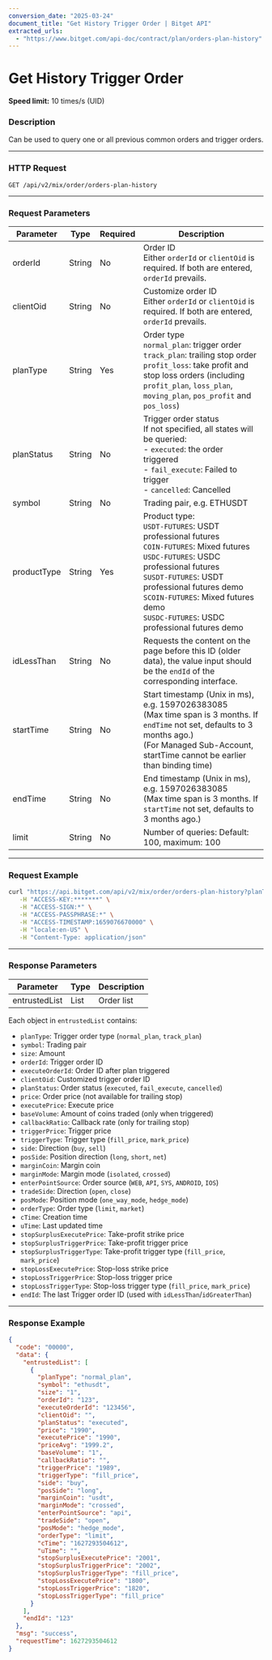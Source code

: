 ```yaml
---
conversion_date: "2025-03-24"
document_title: "Get History Trigger Order | Bitget API"
extracted_urls:
  - "https://www.bitget.com/api-doc/contract/plan/orders-plan-history"
---
```


# Get History Trigger Order

**Speed limit:** 10 times/s (UID)

### Description

Can be used to query one or all previous common orders and trigger orders.

---

### HTTP Request

```
GET /api/v2/mix/order/orders-plan-history
```

---

### Request Parameters

| Parameter     | Type   | Required | Description |
|---------------|--------|----------|-------------|
| orderId       | String | No       | Order ID<br>Either `orderId` or `clientOid` is required. If both are entered, `orderId` prevails. |
| clientOid     | String | No       | Customize order ID<br>Either `orderId` or `clientOid` is required. If both are entered, `orderId` prevails. |
| planType      | String | Yes      | Order type<br>`normal_plan`: trigger order<br>`track_plan`: trailing stop order<br>`profit_loss`: take profit and stop loss orders (including `profit_plan`, `loss_plan`, `moving_plan`, `pos_profit` and `pos_loss`) |
| planStatus    | String | No       | Trigger order status<br>If not specified, all states will be queried:<br>- `executed`: the order triggered<br>- `fail_execute`: Failed to trigger<br>- `cancelled`: Cancelled |
| symbol        | String | No       | Trading pair, e.g. ETHUSDT |
| productType   | String | Yes      | Product type:<br>`USDT-FUTURES`: USDT professional futures<br>`COIN-FUTURES`: Mixed futures<br>`USDC-FUTURES`: USDC professional futures<br>`SUSDT-FUTURES`: USDT professional futures demo<br>`SCOIN-FUTURES`: Mixed futures demo<br>`SUSDC-FUTURES`: USDC professional futures demo |
| idLessThan    | String | No       | Requests the content on the page before this ID (older data), the value input should be the `endId` of the corresponding interface. |
| startTime     | String | No       | Start timestamp (Unix in ms), e.g. 1597026383085<br>(Max time span is 3 months. If `endTime` not set, defaults to 3 months ago.)<br>(For Managed Sub-Account, startTime cannot be earlier than binding time) |
| endTime       | String | No       | End timestamp (Unix in ms), e.g. 1597026383085<br>(Max time span is 3 months. If `startTime` not set, defaults to 3 months ago.) |
| limit         | String | No       | Number of queries: Default: 100, maximum: 100 |

---

### Request Example

```bash
curl "https://api.bitget.com/api/v2/mix/order/orders-plan-history?planType=normal_plan&symbol=ETHUSDT&productType=usdt-futures" \
   -H "ACCESS-KEY:*******" \
   -H "ACCESS-SIGN:*" \
   -H "ACCESS-PASSPHRASE:*" \
   -H "ACCESS-TIMESTAMP:1659076670000" \
   -H "locale:en-US" \
   -H "Content-Type: application/json"
```

---

### Response Parameters

| Parameter      | Type         | Description |
|----------------|--------------|-------------|
| entrustedList  | List<String> | Order list |

Each object in `entrustedList` contains:
- `planType`: Trigger order type (`normal_plan`, `track_plan`)
- `symbol`: Trading pair
- `size`: Amount
- `orderId`: Trigger order ID
- `executeOrderId`: Order ID after plan triggered
- `clientOid`: Customized trigger order ID
- `planStatus`: Order status (`executed`, `fail_execute`, `cancelled`)
- `price`: Order price (not available for trailing stop)
- `executePrice`: Execute price
- `baseVolume`: Amount of coins traded (only when triggered)
- `callbackRatio`: Callback rate (only for trailing stop)
- `triggerPrice`: Trigger price
- `triggerType`: Trigger type (`fill_price`, `mark_price`)
- `side`: Direction (`buy`, `sell`)
- `posSide`: Position direction (`long`, `short`, `net`)
- `marginCoin`: Margin coin
- `marginMode`: Margin mode (`isolated`, `crossed`)
- `enterPointSource`: Order source (`WEB`, `API`, `SYS`, `ANDROID`, `IOS`)
- `tradeSide`: Direction (`open`, `close`)
- `posMode`: Position mode (`one_way_mode`, `hedge_mode`)
- `orderType`: Order type (`limit`, `market`)
- `cTime`: Creation time
- `uTime`: Last updated time
- `stopSurplusExecutePrice`: Take-profit strike price
- `stopSurplusTriggerPrice`: Take-profit trigger price
- `stopSurplusTriggerType`: Take-profit trigger type (`fill_price`, `mark_price`)
- `stopLossExecutePrice`: Stop-loss strike price
- `stopLossTriggerPrice`: Stop-loss trigger price
- `stopLossTriggerType`: Stop-loss trigger type (`fill_price`, `mark_price`)
- `endId`: The last Trigger order ID (used with `idLessThan`/`idGreaterThan`)

---

### Response Example

```json
{
  "code": "00000",
  "data": {
    "entrustedList": [
      {
        "planType": "normal_plan",
        "symbol": "ethusdt",
        "size": "1",
        "orderId": "123",
        "executeOrderId": "123456",
        "clientOid": "",
        "planStatus": "executed",
        "price": "1990",
        "executePrice": "1990",
        "priceAvg": "1999.2",
        "baseVolume": "1",
        "callbackRatio": "",
        "triggerPrice": "1989",
        "triggerType": "fill_price",
        "side": "buy",
        "posSide": "long",
        "marginCoin": "usdt",
        "marginMode": "crossed",
        "enterPointSource": "api",
        "tradeSide": "open",
        "posMode": "hedge_mode",
        "orderType": "limit",
        "cTime": "1627293504612",
        "uTime": "",
        "stopSurplusExecutePrice": "2001",
        "stopSurplusTriggerPrice": "2002",
        "stopSurplusTriggerType": "fill_price",
        "stopLossExecutePrice": "1800",
        "stopLossTriggerPrice": "1820",
        "stopLossTriggerType": "fill_price"
      }
    ],
    "endId": "123"
  },
  "msg": "success",
  "requestTime": 1627293504612
}
```
